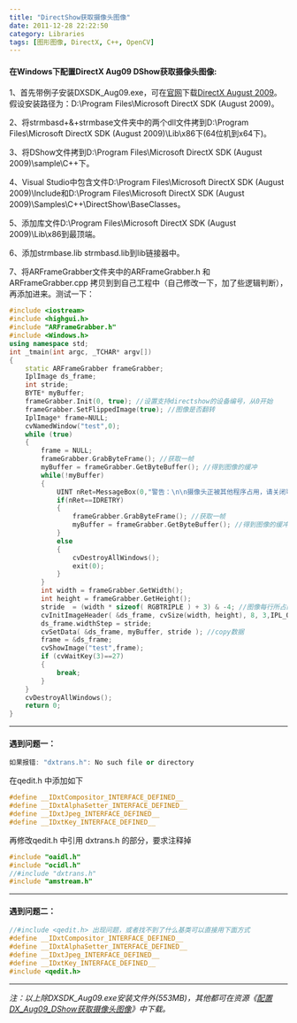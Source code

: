 ```yaml
---
title: "DirectShow获取摄像头图像"
date: 2011-12-28 22:22:50
category: Libraries
tags: [图形图像, DirectX, C++, OpenCV]
---
```


#### 在Windows下配置DirectX Aug09 DShow获取摄像头图像:

1、首先带例子安装DXSDK_Aug09.exe，可在[官网](http://msdn.microsoft.com/directx/)下载[DirectX August 2009](http://download.microsoft.com/download/4/C/F/4CFED5F5-B11C-4159-9ADC-E133B7E42E5C/DXSDK_Aug09.exe)。假设安装路径为：D:\Program Files\Microsoft DirectX SDK (August 2009)。

2、将strmbasd+&+strmbase文件夹中的两个dll文件拷到D:\Program Files\Microsoft DirectX SDK (August 2009)\Lib\x86下(64位机到x64下)。

3、将DShow文件拷到D:\Program Files\Microsoft DirectX SDK (August 2009)\sample\C++下。
<!-- more -->

4、Visual Studio中包含文件D:\Program Files\Microsoft DirectX SDK (August 2009)\Include和D:\Program Files\Microsoft DirectX SDK (August 2009)\Samples\C++\DirectShow\BaseClasses。

5、添加库文件D:\Program Files\Microsoft DirectX SDK (August 2009)\Lib\x86到最顶端。

6、添加strmbase.lib strmbasd.lib到lib链接器中。

7、将ARFrameGrabber文件夹中的ARFrameGrabber.h 和 ARFrameGrabber.cpp 拷贝到到自己工程中（自己修改一下，加了些逻辑判断），再添加进来。测试一下：

``` cpp
#include <iostream>
#include <highgui.h>  
#include "ARFrameGrabber.h"  
#include <Windows.h>  
using namespace std;  
int _tmain(int argc, _TCHAR* argv[])
{  
    static ARFrameGrabber frameGrabber;
    IplImage ds_frame;
    int stride;
    BYTE* myBuffer;
    frameGrabber.Init(0, true); //设置支持directshow的设备编号，从0开始
    frameGrabber.SetFlippedImage(true); //图像是否翻转
    IplImage* frame=NULL;
    cvNamedWindow("test",0);
    while (true)
    {
        frame = NULL;
        frameGrabber.GrabByteFrame(); //获取一帧
        myBuffer = frameGrabber.GetByteBuffer(); //得到图像的缓冲
        while(!myBuffer)
        {
            UINT nRet=MessageBox(0,"警告：\n\n摄像头正被其他程序占用，请关闭可能使用摄像头的程序后重试！","启动出错",MB_RETRYCANCEL|MB_ICONEXCLAMATION);
            if(nRet==IDRETRY)
            {
                frameGrabber.GrabByteFrame(); //获取一帧
                myBuffer = frameGrabber.GetByteBuffer(); //得到图像的缓冲
            }
            else
            {
                cvDestroyAllWindows();
                exit(0);
            }
        }
        int width = frameGrabber.GetWidth();
        int height = frameGrabber.GetHeight();
        stride  = (width * sizeof( RGBTRIPLE ) + 3) & -4; //图像每行所占的字节数，4的倍数，对齐
        cvInitImageHeader( &ds_frame, cvSize(width, height), 8, 3,IPL_ORIGIN_BL, 4 ); //创建IplImage
        ds_frame.widthStep = stride;
        cvSetData( &ds_frame, myBuffer, stride ); //copy数据
        frame = &ds_frame;
        cvShowImage("test",frame);
        if (cvWaitKey(3)==27)
        {
            break;
        }
    }
    cvDestroyAllWindows();
    return 0;
}
```

----

#### 遇到问题一：

``` cpp
如果报错: "dxtrans.h": No such file or directory
```

在qedit.h 中添加如下

``` cpp
#define __IDxtCompositor_INTERFACE_DEFINED__   
#define __IDxtAlphaSetter_INTERFACE_DEFINED__   
#define __IDxtJpeg_INTERFACE_DEFINED__   
#define __IDxtKey_INTERFACE_DEFINED__  
```

再修改qedit.h 中引用 dxtrans.h 的部分，要求注释掉

``` cpp
#include "oaidl.h"  
#include "ocidl.h"  
//#include "dxtrans.h"  
#include "amstream.h"  
```

----

#### 遇到问题二：

``` cpp
//#include <qedit.h> 出现问题，或者找不到了什么基类可以直接用下面方式  
#define __IDxtCompositor_INTERFACE_DEFINED__   
#define __IDxtAlphaSetter_INTERFACE_DEFINED__   
#define __IDxtJpeg_INTERFACE_DEFINED__   
#define __IDxtKey_INTERFACE_DEFINED__   
#include <qedit.h>
```

---
*注：以上除DXSDK_Aug09.exe安装文件外(553MB)，其他都可在资源《[配置DX_Aug09_DShow获取摄像头图像](http://download.csdn.net/download/waterstrong/3981334)》中下载。*

